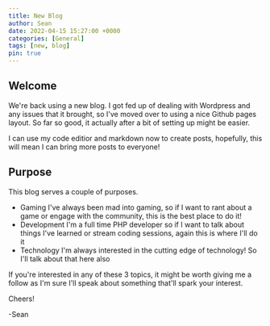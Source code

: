 ```yaml
---
title: New Blog
author: Sean
date: 2022-04-15 15:27:00 +0000
categories: [General]
tags: [new, blog]
pin: true
---
```


## Welcome

We're back using a new blog. I got fed up of dealing with Wordpress and any issues that it brought, so I've moved over to using a nice Github pages layout. So far so good, it actually after a bit of setting up might be easier.

I can use my code editior and markdown now to create posts, hopefully, this will mean I can bring more posts to everyone!

## Purpose

This blog serves a couple of purposes.

- Gaming
    I've always been mad into gaming, so if I want to rant about a game or engage with the community, this is the best place to do it!
- Development
    I'm a full time PHP developer so if I want to talk about things I've learned or stream coding sessions, again this is where I'll do it
- Technology
    I'm always interested in the cutting edge of technology! So I'll talk about that here also


If you're interested in any of these 3 topics, it might be worth giving me a follow as I'm sure I'll speak about something that'll spark your interest.

Cheers!

-Sean
